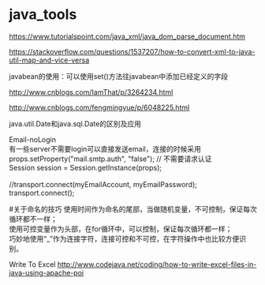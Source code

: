 # java_tools

https://www.tutorialspoint.com/java_xml/java_dom_parse_document.htm

https://stackoverflow.com/questions/1537207/how-to-convert-xml-to-java-util-map-and-vice-versa

javabean的使用：可以使用set()方法往javabean中添加已经定义的字段



http://www.cnblogs.com/IamThat/p/3264234.html

http://www.cnblogs.com/fengmingyue/p/6048225.html

java.util.Date和java.sql.Date的区别及应用

Email-noLogin<br>
有一些server不需要login可以直接发送email，连接的时候采用<br>
props.setProperty("mail.smtp.auth", "false"); // 不需要请求认证<br>
Session session = Session.getInstance(props);<br><br>
//transport.connect(myEmailAccount, myEmailPassword);<br>
transport.connect();


#关于命名的技巧
使用时间作为命名的尾部，当做随机变量，不可控制，保证每次循环都不一样；<br>
使用可控变量作为头部，在for循环中，可以控制，保证每次循环都一样；<br>
巧妙地使用“_”作为连接字符，连接可控和不可控，在字符操作中也比较方便识别。

Write To Excel
http://www.codejava.net/coding/how-to-write-excel-files-in-java-using-apache-poi
